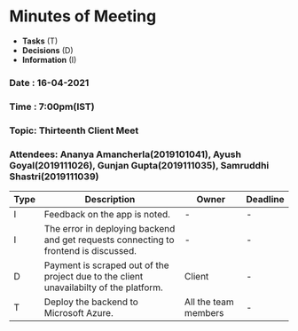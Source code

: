 # Minutes of Meeting

* **Tasks** (T)
* **Decisions** (D)
* **Information** (I)
 
### Date : 16-04-2021
### Time : 7:00pm(IST)
### Topic: Thirteenth Client Meet
### Attendees: Ananya Amancherla(2019101041),  Ayush Goyal(2019111026),  Gunjan Gupta(2019111035),  Samruddhi Shastri(2019111039)

Type | Description | Owner | Deadline
---- | ---- | ---- | ----
I | Feedback on the app is noted. | - | -
I | The error in deploying backend and get requests connecting to frontend is discussed. | - | -
D | Payment is scraped out of the project due to the client unavailabilty of the platform. | Client | -
T | Deploy the backend to Microsoft Azure. | All the team members | -